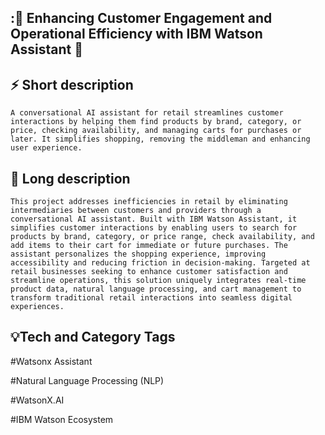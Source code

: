 ## :🔮 Enhancing Customer Engagement and Operational Efficiency with IBM Watson Assistant 🔮

## ⚡ Short description
`A conversational AI assistant for retail streamlines customer interactions by helping them find products by brand, category, or price, checking availability, and managing carts for purchases or later. It simplifies shopping, removing the middleman and enhancing user experience.`

## 🔔 Long description
`This project addresses inefficiencies in retail by eliminating intermediaries between customers and providers through a conversational AI assistant. Built with IBM Watson Assistant, it simplifies customer interactions by enabling users to search for products by brand, category, or price range, check availability, and add items to their cart for immediate or future purchases. The assistant personalizes the shopping experience, improving accessibility and reducing friction in decision-making. Targeted at retail businesses seeking to enhance customer satisfaction and streamline operations, this solution uniquely integrates real-time product data, natural language processing, and cart management to transform traditional retail interactions into seamless digital experiences.`

## 💡Tech and Category Tags
#Watsonx Assistant

#Natural Language Processing (NLP)

#WatsonX.AI

#IBM Watson Ecosystem
